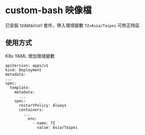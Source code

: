 # custom-bash 映像檔

已安裝 tzdata/curl 套件，帶入環境變數 `TZ=Asia/Taipei` 可修正時區

## 使用方式

K8s YAML 增加環境變數

```
apiVersion: apps/v1
kind: Deployment
metadata:
...
spec:
  template:
    metadata:
      ...
    spec:
      restartPolicy: Always
      containers:
        ...
          env:
            - name: TZ
              value: Asia/Taipei
```

